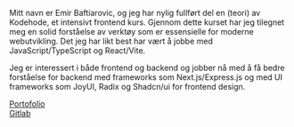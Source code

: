 Mitt navn er Emir Baftiarovic, og jeg har nylig fullført del en (teori) av Kodehode, et intensivt frontend kurs. Gjennom dette kurset har jeg tilegnet meg en solid forståelse av verktøy som er essensielle for moderne webutvikling. Det jeg har likt best har vært å jobbe med JavaScript/TypeScript og React/Vite.

Jeg er interessert i både frontend og backend og jobber nå med å få bedre forståelse for backend med frameworks som Next.js/Express.js og med UI frameworks som JoyUI, Radix og Shadcn/ui for frontend design.

<a href="https://nextjs-portofolio-opal.vercel.app"> Portofolio <a/><br>
<a href="https://gitlab.com/emir9155412"> Gitlab <a/>



<!---
EmirB08/EmirB08 is a ✨ special ✨ repository because its `README.md` (this file) appears on your GitHub profile.
You can click the Preview link to take a look at your changes.
--->
